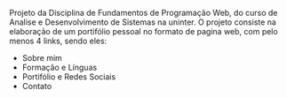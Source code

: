 Projeto da Disciplina de Fundamentos de Programação Web, do curso de Analise e Desenvolvimento de Sistemas na uninter. 
O projeto consiste na elaboração de um portifólio pessoal no formato de pagina web,
com pelo menos 4 links, sendo eles:
 - Sobre mim
 - Formação e Línguas
 - Portifólio e Redes Sociais
 - Contato
